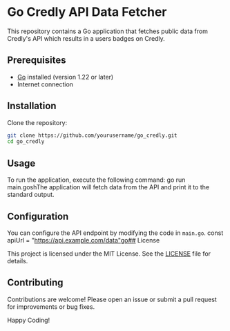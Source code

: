 # Go Credly API Data Fetcher

This repository contains a Go application that fetches public data from Credly's API which results in a users badges on Credly.

## Prerequisites

- [Go](https://golang.org/dl/) installed (version 1.22 or later)
- Internet connection

## Installation

Clone the repository:

```sh
git clone https://github.com/yourusername/go_credly.git
cd go_credly
```

## Usage

To run the application, execute the following command:
go run main.goshThe application will fetch data from the API and print it to the standard output.

## Configuration

You can configure the API endpoint by modifying the code in `main.go`.
const apiUrl = "https://api.example.com/data"go## License

This project is licensed under the MIT License. See the [LICENSE](LICENSE) file for details.

## Contributing

Contributions are welcome! Please open an issue or submit a pull request for improvements or bug fixes.

Happy Coding!
